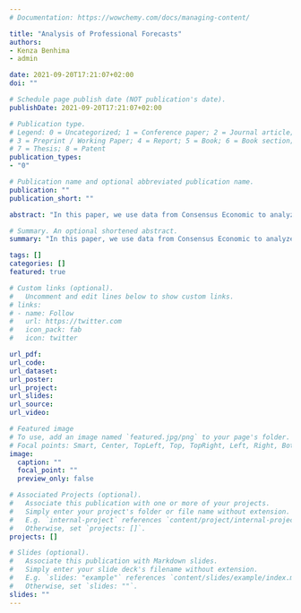 ```yaml
---
# Documentation: https://wowchemy.com/docs/managing-content/

title: "Analysis of Professional Forecasts"
authors: 
- Kenza Benhima
- admin

date: 2021-09-20T17:21:07+02:00
doi: ""

# Schedule page publish date (NOT publication's date).
publishDate: 2021-09-20T17:21:07+02:00

# Publication type.
# Legend: 0 = Uncategorized; 1 = Conference paper; 2 = Journal article;
# 3 = Preprint / Working Paper; 4 = Report; 5 = Book; 6 = Book section;
# 7 = Thesis; 8 = Patent
publication_types: 
- "0"

# Publication name and optional abbreviated publication name.
publication: ""
publication_short: ""

abstract: "In this paper, we use data from Consensus Economic to analyze professional forecasts. We characterize institution-country pairs by their location which allows us to study differences in Forecast Errors and Revisions conditional on the location of the institution."

# Summary. An optional shortened abstract.
summary: "In this paper, we use data from Consensus Economic to analyze professional forecasts. We characterize institution-country pairs by their location which allows us to study differences in Forecast Errors and Revisions conditional on the location of the institution."

tags: []
categories: []
featured: true

# Custom links (optional).
#   Uncomment and edit lines below to show custom links.
# links:
# - name: Follow
#   url: https://twitter.com
#   icon_pack: fab
#   icon: twitter

url_pdf:
url_code:
url_dataset:
url_poster:
url_project:
url_slides:
url_source:
url_video:

# Featured image
# To use, add an image named `featured.jpg/png` to your page's folder. 
# Focal points: Smart, Center, TopLeft, Top, TopRight, Left, Right, BottomLeft, Bottom, BottomRight.
image:
  caption: ""
  focal_point: ""
  preview_only: false

# Associated Projects (optional).
#   Associate this publication with one or more of your projects.
#   Simply enter your project's folder or file name without extension.
#   E.g. `internal-project` references `content/project/internal-project/index.md`.
#   Otherwise, set `projects: []`.
projects: []

# Slides (optional).
#   Associate this publication with Markdown slides.
#   Simply enter your slide deck's filename without extension.
#   E.g. `slides: "example"` references `content/slides/example/index.md`.
#   Otherwise, set `slides: ""`.
slides: ""
---
```

